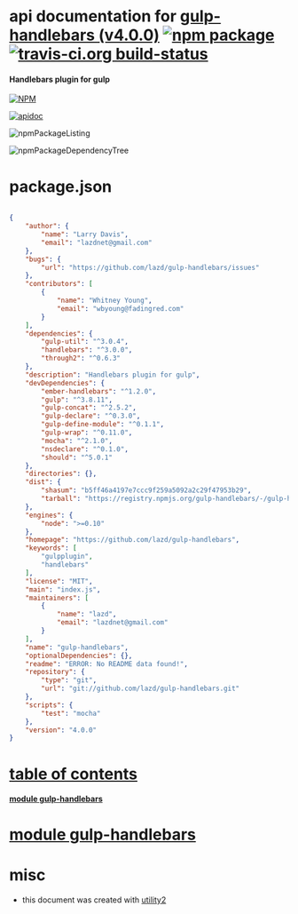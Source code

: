 # api documentation for  [gulp-handlebars (v4.0.0)](https://github.com/lazd/gulp-handlebars)  [![npm package](https://img.shields.io/npm/v/npmdoc-gulp-handlebars.svg?style=flat-square)](https://www.npmjs.org/package/npmdoc-gulp-handlebars) [![travis-ci.org build-status](https://api.travis-ci.org/npmdoc/node-npmdoc-gulp-handlebars.svg)](https://travis-ci.org/npmdoc/node-npmdoc-gulp-handlebars)
#### Handlebars plugin for gulp

[![NPM](https://nodei.co/npm/gulp-handlebars.png?downloads=true)](https://www.npmjs.com/package/gulp-handlebars)

[![apidoc](https://npmdoc.github.io/node-npmdoc-gulp-handlebars/build/screenCapture.buildNpmdoc.browser._2Fhome_2Ftravis_2Fbuild_2Fnpmdoc_2Fnode-npmdoc-gulp-handlebars_2Ftmp_2Fbuild_2Fapidoc.html.png)](https://npmdoc.github.io/node-npmdoc-gulp-handlebars/build/apidoc.html)

![npmPackageListing](https://npmdoc.github.io/node-npmdoc-gulp-handlebars/build/screenCapture.npmPackageListing.svg)

![npmPackageDependencyTree](https://npmdoc.github.io/node-npmdoc-gulp-handlebars/build/screenCapture.npmPackageDependencyTree.svg)



# package.json

```json

{
    "author": {
        "name": "Larry Davis",
        "email": "lazdnet@gmail.com"
    },
    "bugs": {
        "url": "https://github.com/lazd/gulp-handlebars/issues"
    },
    "contributors": [
        {
            "name": "Whitney Young",
            "email": "wbyoung@fadingred.com"
        }
    ],
    "dependencies": {
        "gulp-util": "^3.0.4",
        "handlebars": "^3.0.0",
        "through2": "^0.6.3"
    },
    "description": "Handlebars plugin for gulp",
    "devDependencies": {
        "ember-handlebars": "^1.2.0",
        "gulp": "^3.8.11",
        "gulp-concat": "^2.5.2",
        "gulp-declare": "^0.3.0",
        "gulp-define-module": "^0.1.1",
        "gulp-wrap": "^0.11.0",
        "mocha": "^2.1.0",
        "nsdeclare": "^0.1.0",
        "should": "^5.0.1"
    },
    "directories": {},
    "dist": {
        "shasum": "b5ff46a4197e7ccc9f259a5092a2c29f47953b29",
        "tarball": "https://registry.npmjs.org/gulp-handlebars/-/gulp-handlebars-4.0.0.tgz"
    },
    "engines": {
        "node": ">=0.10"
    },
    "homepage": "https://github.com/lazd/gulp-handlebars",
    "keywords": [
        "gulpplugin",
        "handlebars"
    ],
    "license": "MIT",
    "main": "index.js",
    "maintainers": [
        {
            "name": "lazd",
            "email": "lazdnet@gmail.com"
        }
    ],
    "name": "gulp-handlebars",
    "optionalDependencies": {},
    "readme": "ERROR: No README data found!",
    "repository": {
        "type": "git",
        "url": "git://github.com/lazd/gulp-handlebars.git"
    },
    "scripts": {
        "test": "mocha"
    },
    "version": "4.0.0"
}
```



# <a name="apidoc.tableOfContents"></a>[table of contents](#apidoc.tableOfContents)

#### [module gulp-handlebars](#apidoc.module.gulp-handlebars)



# <a name="apidoc.module.gulp-handlebars"></a>[module gulp-handlebars](#apidoc.module.gulp-handlebars)



# misc
- this document was created with [utility2](https://github.com/kaizhu256/node-utility2)
